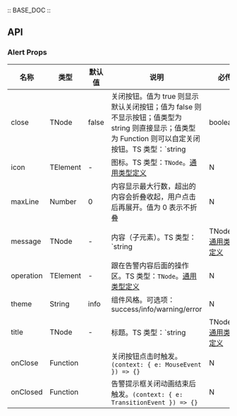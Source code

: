 :: BASE_DOC ::

## API

### Alert Props

名称 | 类型 | 默认值 | 说明 | 必传
-- | -- | -- | -- | --
close | TNode | false | 关闭按钮。值为 true 则显示默认关闭按钮；值为 false 则不显示按钮；值类型为 string 则直接显示；值类型为 Function 则可以自定关闭按钮。TS 类型：`string | boolean | TNode`。[通用类型定义](https://github.com/Tencent/tdesign-react/blob/main/src/common.ts) | N
icon | TElement | - | 图标。TS 类型：`TNode`。[通用类型定义](https://github.com/Tencent/tdesign-react/blob/main/src/common.ts) | N
maxLine | Number | 0 | 内容显示最大行数，超出的内容会折叠收起，用户点击后再展开。值为 0 表示不折叠 | N
message | TNode | - | 内容（子元素）。TS 类型：`string | TNode`。[通用类型定义](https://github.com/Tencent/tdesign-react/blob/main/src/common.ts) | N
operation | TElement | - | 跟在告警内容后面的操作区。TS 类型：`TNode`。[通用类型定义](https://github.com/Tencent/tdesign-react/blob/main/src/common.ts) | N
theme | String | info | 组件风格。可选项：success/info/warning/error | N
title | TNode | - | 标题。TS 类型：`string | TNode`。[通用类型定义](https://github.com/Tencent/tdesign-react/blob/main/src/common.ts) | N
onClose | Function |  | 关闭按钮点击时触发。`(context: { e: MouseEvent }) => {}` | N
onClosed | Function |  | 告警提示框关闭动画结束后触发。`(context: { e: TransitionEvent }) => {}` | N
